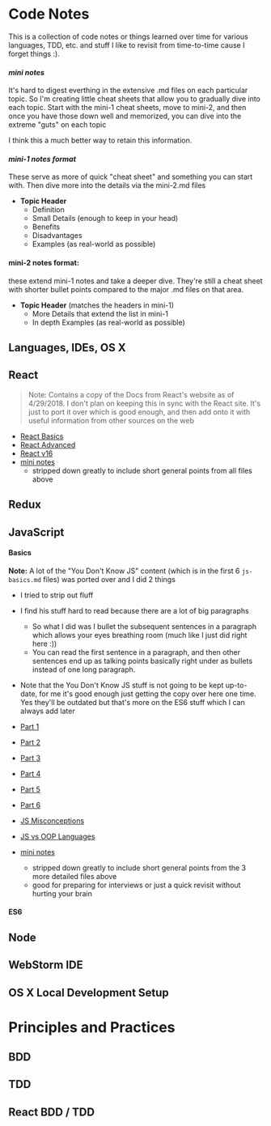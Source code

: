 # Code Notes

This is a collection of code notes or things learned over time for various languages, TDD, etc. and stuff I like to revisit from time-to-time cause I forget things :).

#### *mini notes*
It's hard to digest everthing in the extensive .md files on each particular topic.  So I'm creating little cheat sheets that allow you to gradually dive into each topic.  Start with the mini-1 cheat sheets, move to mini-2, and then once you have those down well and memorized, you can dive into the extreme "guts" on each topic

I think this a much better way to retain this information.

#### *mini-1 notes format*
These serve as more of quick "cheat sheet" and something you can start with.  Then dive more into the details via the mini-2.md files

- **Topic Header**
    - Definition
    - Small Details (enough to keep in your head)
    - Benefits
    - Disadvantages
    - Examples (as real-world as possible)

#### mini-2 notes format:
these extend mini-1 notes and take a deeper dive.  They're still a cheat sheet with shorter bullet points compared to the major .md files on that area.

- **Topic Header** (matches the headers in mini-1)
    - More Details that extend the list in mini-1
    - In depth Examples (as real-world as possible)

## Languages, IDEs, OS X

## **React**
 >  Note: Contains a copy of the Docs from React's website as of 4/29/2018.  I don't plan on keeping this in sync with the React site.  It's just to port it over which is good enough, and then add onto it with useful information from other sources on the web

- [React Basics](react-basics.md)
- [React Advanced](react-advanced.md)
- [React v16](react-v16.md)
- [mini notes](react-mini.md)
    -  stripped down greatly to include short general points from all files above
## **Redux**
## **JavaScript**
#### **Basics**
**Note:**
 A lot of the "You Don't Know JS" content (which is in the first 6 `js-basics.md` files) was ported over and I did 2 things
 - I tried to strip out fluff
 - I find his stuff hard to read because there are a lot of big paragraphs
    - So what I did was I bullet the subsequent sentences in a paragraph which allows your eyes breathing room (much like I just did right here :))
    - You can read the first sentence in a paragraph, and then other sentences end up as talking points basically right under as bullets instead of one long paragraph.
- Note that the You Don't Know JS stuff is not going to be kept up-to-date, for me it's good enough just getting the copy over here one time.  Yes they'll be outdated but that's more on the ES6 stuff which I can always add later

- [Part 1](js-basics-notes.md)
- [Part 2](js-basics-notes-2.md)
- [Part 3](js-basics-notes-3.md)
- [Part 4](js-basics-notes-4.md)
- [Part 5](js-basics-notes-5.md)
- [Part 6](js-basics-notes-6.md)
- [JS Misconceptions](js-misconceptions.md)
- [JS vs OOP Languages](js-misconceptions.md)
- [mini notes](js-basics-notes-mini.md)
    - stripped down greatly to include short general points from the 3 more detailed files above
    - good for preparing for interviews or just a quick revisit without hurting your brain
#### **ES6**
## **Node**
## **WebStorm IDE**
## **OS X Local Development Setup**

# Principles and Practices
## **BDD**
## **TDD**
## **React BDD / TDD**